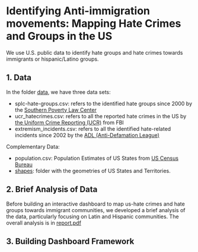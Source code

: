 # Identifying Anti-immigration movements: Mapping Hate Crimes and Groups in the US

We use U.S. public data to identify hate groups and hate crimes towards immigrants or hispanic/Latino groups.

## 1. Data
In the folder [data](/data), we have three data sets:  
* splc-hate-groups.csv: refers to the identified hate groups since 2000 by the [Southern Poverty Law Center](https://www.splcenter.org/hate-map)
* ucr_hatecrimes.csv: refers to all the reported hate crimes in the US by [the Uniform Crime Reporting (UCR)](https://crime-data-explorer.fr.cloud.gov/downloads-and-docs) from FBI
* extremism_incidents.csv: refers to all the identified hate-related incidents since 2002 by the [ADL (Anti-Defamation League)](https://www.adl.org/adl-hate-crime-map)

Complementary Data:  
* population.csv: Population Estimates of US States from [US Census Bureau](https://www2.census.gov/programs-surveys/popest/tables/2010-2019/state/totals/)
* [shapes](/data/shapes): folder with the geometries of US States and Territories.

## 2. Brief Analysis of Data

Before building an interactive dashboard to map us-hate crimes and hate groups towards immigrant communities, we developed a brief analysis of the data, particularly focusing on Latin and Hispanic communities. 
The overall analysis is in [report.pdf](report.pdf)

## 3. Building Dashboard Framework